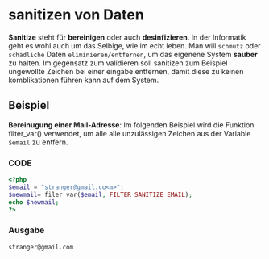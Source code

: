 # sanitizen von Daten

**Sanitize** steht für **bereinigen** oder auch **desinfizieren**. In der Informatik geht es wohl auch um das Selbige, wie im echt leben. Man will ``schmutz`` oder ``schädliche`` Daten ``eliminieren/entfernen``, um das eigenene System **sauber** zu halten. Im gegensatz zum validieren soll sanitizen zum Beispiel ungewollte Zeichen bei einer eingabe entfernen, damit diese zu keinen komblikationen führen kann auf dem System.

## Beispiel

**Bereinugung einer Mail-Adresse**: Im folgenden Beispiel wird die Funktion filter_var() verwendet, um alle alle unzulässigen Zeichen aus der Variable ``$email`` zu entfern.

<!-- tabs:start -->

### **CODE**

```php
<?php
$email = "stranger@gmail.co<m>";
$newmail= filer_var($email, FILTER_SANITIZE_EMAIL);
echo $newmail;
?>
```

### **Ausgabe**

```bash
stranger@gmail.com
```

<!-- tabs:end -->